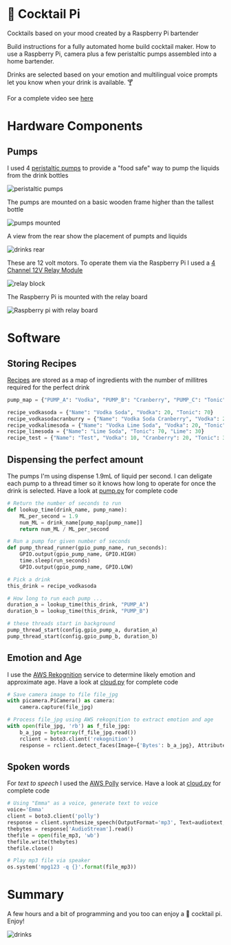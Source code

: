 # 🍹 Cocktail Pi
Cocktails based on your mood created by a Raspberry Pi bartender

Build instructions for a fully automated home build cocktail maker. How to use a Raspberry Pi, camera plus a few peristaltic pumps assembled into a home bartender. 

Drinks are selected based on your emotion and multilingual voice prompts let you know when your drink is available. 🍸

For a complete video see [here](https://www.youtube.com/watch?v=8q_5STFzJ6c)

# Hardware Components

## Pumps
I used 4 [peristaltic pumps](https://en.wikipedia.org/wiki/Peristaltic_pump) to provide a "food safe" way to pump the liquids from the drink bottles

![peristaltic pumps](./pics/IMG_7818.JPG)

The pumps are mounted on a basic wooden frame higher than the tallest bottle

![pumps mounted](./pics/IMG_7943.JPG)

A view from the rear show the placement of pumpts and liquids

![drinks rear](./pics/IMG_7954.JPG)

These are 12 volt motors. To operate them via the Raspberry Pi I used a [4 Channel 12V Relay Module](https://www.jaycar.com.au/arduino-compatible-4-channel-12v-relay-module/p/XC4440) 

![relay block](./pics/IMG_7939.JPG)

The Raspberry Pi is mounted with the relay board

![Raspberry pi with relay board](./pics/IMG_8022.JPG)


# Software

## Storing Recipes

[Recipes](./recipe.py) are stored as a map of ingredients with the number of millitres required for the perfect drink



```python
pump_map = {"PUMP_A": "Vodka", "PUMP_B": "Cranberry", "PUMP_C": "Tonic", "PUMP_D": "Lime"}

recipe_vodkasoda = {"Name": "Vodka Soda", "Vodka": 20, "Tonic": 70}
recipe_vodkasodacranburry = {"Name": "Vodka Soda Cranberry", "Vodka": 20, "Tonic": 70, "Cranberry": 40}
recipe_vodkalimesoda = {"Name": "Vodka Lime Soda", "Vodka": 20, "Tonic": 70, "Lime": 30}
recipe_limesoda = {"Name": "Lime Soda", "Tonic": 70, "Lime": 30}
recipe_test = {"Name": "Test", "Vodka": 10, "Cranberry": 20, "Tonic": 30, "Lime":40}
```

## Dispensing the perfect amount

The pumps I'm using dispense 1.9mL of liquid per second. I can deligate each pump to a thread timer so it knows how long to operate for once the drink is selected. Have a look at [pump.py](./pump.py) for complete code

```python
# Return the number of seconds to run
def lookup_time(drink_name, pump_name):
    ML_per_second = 1.9 
    num_ML = drink_name[pump_map[pump_name]]
    return num_ML / ML_per_second

# Run a pump for given number of seconds
def pump_thread_runner(gpio_pump_name, run_seconds):
    GPIO.output(gpio_pump_name, GPIO.HIGH)
    time.sleep(run_seconds)
    GPIO.output(gpio_pump_name, GPIO.LOW)

# Pick a drink
this_drink = recipe_vodkasoda

# How long to run each pump ...
duration_a = lookup_time(this_drink, "PUMP_A")
duration_b = lookup_time(this_drink, "PUMP_B")

# these threads start in background
pump_thread_start(config.gpio_pump_a, duration_a)
pump_thread_start(config.gpio_pump_b, duration_b)
```

## Emotion and Age
I use the [AWS Rekognition](https://aws.amazon.com/rekognition/) service to determine likely emotion and approximate age. Have a look at [cloud.py](./cloud.py) for complete code
```python
# Save camera image to file file_jpg
with picamera.PiCamera() as camera:
    camera.capture(file_jpg)

# Process file_jpg using AWS rekognition to extract emotion and age
with open(file_jpg, 'rb') as f_file_jpg:
    b_a_jpg = bytearray(f_file_jpg.read())
    rclient = boto3.client('rekognition')
    response = rclient.detect_faces(Image={'Bytes': b_a_jpg}, Attributes=['ALL'])
```

## Spoken words
For _text to speech_ I used the [AWS Polly](https://aws.amazon.com/polly/) service.  Have a look at [cloud.py](./cloud.py) for complete code

```python
# Using "Emma" as a voice, generate text to voice
voice='Emma'
client = boto3.client('polly')
response = client.synthesize_speech(OutputFormat='mp3', Text=audiotext, VoiceId=voice)    
thebytes = response['AudioStream'].read()
thefile = open(file_mp3, 'wb')
thefile.write(thebytes)
thefile.close()

# Play mp3 file via speaker
os.system('mpg123 -q {}'.format(file_mp3))
```
# Summary
A few hours and a bit of programming and you too can enjoy a 🍹 cocktail pi. Enjoy! 

![drinks](./pics/drinks.jpg)

